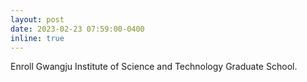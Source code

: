 ```yaml
---
layout: post
date: 2023-02-23 07:59:00-0400
inline: true
---
```


Enroll Gwangju Institute of Science and Technology Graduate School. 

